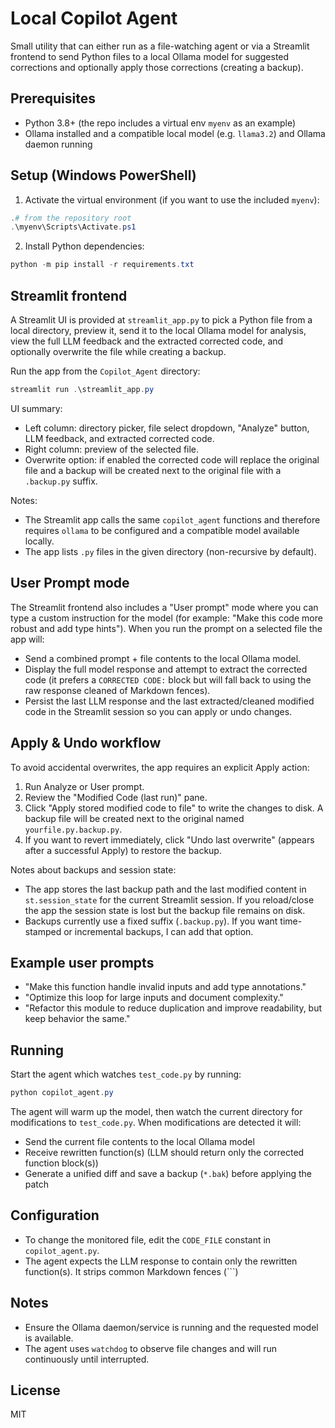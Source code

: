 # Local Copilot Agent

Small utility that can either run as a file-watching agent or via a Streamlit frontend to send Python files to a local Ollama model for suggested corrections and optionally apply those corrections (creating a backup).

## Prerequisites

- Python 3.8+ (the repo includes a virtual env `myenv` as an example)
- Ollama installed and a compatible local model (e.g. `llama3.2`) and Ollama daemon running

## Setup (Windows PowerShell)

1. Activate the virtual environment (if you want to use the included `myenv`):

```powershell
.# from the repository root
.\myenv\Scripts\Activate.ps1
```

2. Install Python dependencies:

```powershell
python -m pip install -r requirements.txt
```

## Streamlit frontend

A Streamlit UI is provided at `streamlit_app.py` to pick a Python file from a local directory, preview it, send it to the local Ollama model for analysis, view the full LLM feedback and the extracted corrected code, and optionally overwrite the file while creating a backup.

Run the app from the `Copilot_Agent` directory:

```powershell
streamlit run .\streamlit_app.py
```

UI summary:
- Left column: directory picker, file select dropdown, "Analyze" button, LLM feedback, and extracted corrected code.
- Right column: preview of the selected file.
- Overwrite option: if enabled the corrected code will replace the original file and a backup will be created next to the original file with a `.backup.py` suffix.

Notes:
- The Streamlit app calls the same `copilot_agent` functions and therefore requires `ollama` to be configured and a compatible model available locally.
- The app lists `.py` files in the given directory (non-recursive by default).

User Prompt mode
-----------------

The Streamlit frontend also includes a "User prompt" mode where you can type a custom instruction for the model (for example: "Make this code more robust and add type hints"). When you run the prompt on a selected file the app will:

- Send a combined prompt + file contents to the local Ollama model.
- Display the full model response and attempt to extract the corrected code (it prefers a `CORRECTED CODE:` block but will fall back to using the raw response cleaned of Markdown fences).
- Persist the last LLM response and the last extracted/cleaned modified code in the Streamlit session so you can apply or undo changes.

Apply & Undo workflow
---------------------

To avoid accidental overwrites, the app requires an explicit Apply action:

1. Run Analyze or User prompt.
2. Review the "Modified Code (last run)" pane.
3. Click "Apply stored modified code to file" to write the changes to disk. A backup file will be created next to the original named `yourfile.py.backup.py`.
4. If you want to revert immediately, click "Undo last overwrite" (appears after a successful Apply) to restore the backup.

Notes about backups and session state:
- The app stores the last backup path and the last modified content in `st.session_state` for the current Streamlit session. If you reload/close the app the session state is lost but the backup file remains on disk.
- Backups currently use a fixed suffix (`.backup.py`). If you want time-stamped or incremental backups, I can add that option.

Example user prompts
--------------------
- "Make this function handle invalid inputs and add type annotations."
- "Optimize this loop for large inputs and document complexity." 
- "Refactor this module to reduce duplication and improve readability, but keep behavior the same."



## Running

Start the agent which watches `test_code.py` by running:

```powershell
python copilot_agent.py
```

The agent will warm up the model, then watch the current directory for modifications to `test_code.py`. When modifications are detected it will:

- Send the current file contents to the local Ollama model
- Receive rewritten function(s) (LLM should return only the corrected function block(s))
- Generate a unified diff and save a backup (`*.bak`) before applying the patch

## Configuration

- To change the monitored file, edit the `CODE_FILE` constant in `copilot_agent.py`.
- The agent expects the LLM response to contain only the rewritten function(s). It strips common Markdown fences (```)

## Notes

- Ensure the Ollama daemon/service is running and the requested model is available.
- The agent uses `watchdog` to observe file changes and will run continuously until interrupted.

## License

MIT
